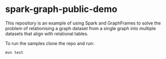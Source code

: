 # spark-graph-public-demo
This repository is an example of using Spark and GraphFrames to solve the problem of relationising a graph dataset from a single graph into multiple datasets that align with relational tables.

To run the samples clone the repo and run:

```
mvn test
```
